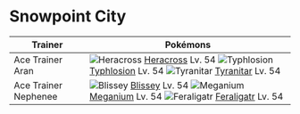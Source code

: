 # Snowpoint City

Trainer                    | Pokémons
---                        | ---
Ace Trainer Aran           | ![][214]  [Heracross] Lv. 54  ![][157]  [Typhlosion] Lv. 54  ![][248]  [Tyranitar] Lv. 54
Ace Trainer Nephenee       | ![][242]  [Blissey] Lv. 54  ![][154]  [Meganium] Lv. 54  ![][160]  [Feraligatr] Lv. 54


[154]: https://raw.githubusercontent.com/PokeAPI/sprites/master/sprites/pokemon/154.png "Meganium"
[157]: https://raw.githubusercontent.com/PokeAPI/sprites/master/sprites/pokemon/157.png "Typhlosion"
[160]: https://raw.githubusercontent.com/PokeAPI/sprites/master/sprites/pokemon/160.png "Feraligatr"
[214]: https://raw.githubusercontent.com/PokeAPI/sprites/master/sprites/pokemon/214.png "Heracross"
[242]: https://raw.githubusercontent.com/PokeAPI/sprites/master/sprites/pokemon/242.png "Blissey"
[248]: https://raw.githubusercontent.com/PokeAPI/sprites/master/sprites/pokemon/248.png "Tyranitar"
[Meganium]: /pokemon_changes/154.md
[Typhlosion]: /pokemon_changes/157.md
[Feraligatr]: /pokemon_changes/160.md
[Heracross]: /pokemon_changes/214.md
[Blissey]: /pokemon_changes/242.md
[Tyranitar]: /pokemon_changes/248.md
